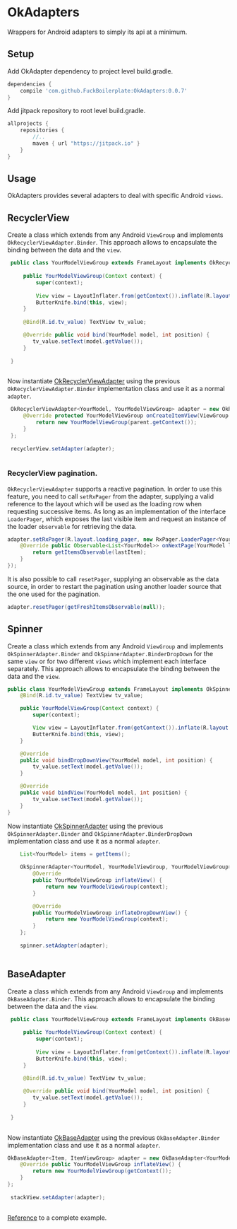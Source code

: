 # OkAdapters
Wrappers for Android adapters to simply its api at a minimum.   

## Setup
Add OkAdapter dependency to project level build.gradle.

```gradle
dependencies {
    compile 'com.github.FuckBoilerplate:OkAdapters:0.0.7'
}
```

Add jitpack repository to root level build.gradle.

```gradle
allprojects {
    repositories {
        //..
        maven { url "https://jitpack.io" }
    }
}

```

## Usage

OkAdapters provides several adapters to deal with specific Android `views`.

## RecyclerView
Create a class which extends from any Android `ViewGroup` and implements `OkRecyclerViewAdapter.Binder`. This approach allows to encapsulate the binding between the data and the `view`.
 
```java
 public class YourModelViewGroup extends FrameLayout implements OkRecyclerViewAdapter.Binder<YourModel> {
 
     public YourModelViewGroup(Context context) {
         super(context);
 
         View view = LayoutInflater.from(getContext()).inflate(R.layout.your_model_view_group, this, true);
         ButterKnife.bind(this, view);
     }
  
     @Bind(R.id.tv_value) TextView tv_value;

     @Override public void bind(YourModel model, int position) {
        tv_value.setText(model.getValue());
     }
     
 }
 
```
 
Now instantiate [OkRecyclerViewAdapter](https://github.com/FuckBoilerplate/OkAdapters/blob/master/library/src/main/java/library/recycler_view/OkRecyclerViewAdapter.java) using the previous `OkRecyclerViewAdapter.Binder` implementation class and use it as a normal `adapter`.

```java
 OkRecyclerViewAdapter<YourModel, YourModelViewGroup> adapter = new OkRecyclerViewAdapter<YourModel, YourModelViewGroup>() {
     @Override protected YourModelViewGroup onCreateItemView(ViewGroup parent, int viewType) {
         return new YourModelViewGroup(parent.getContext());
     }
 };
 
 recyclerView.setAdapter(adapter);
 
```
  
### RecyclerView pagination.

`OkRecyclerViewAdapter` supports a reactive pagination. In order to use this feature, you need to call `setRxPager` from the adapter, supplying a valid reference to the layout which will be used as the loading row when requesting successive items. As long as an implementation of the interface `LoaderPager`, which exposes the last visible item and request an instance of the loader `observable` for retrieving the data. 

```java
adapter.setRxPager(R.layout.loading_pager, new RxPager.LoaderPager<YourModel>() {
    @Override public Observable<List<YourModel>> onNextPage(YourModel lastItem) {
        return getItemsObservable(lastItem);
    }
});
```

It is also possible to call `resetPager`, supplying an observable as the data source, in order to restart the pagination using another loader source that the one used for the pagination.
  
```java
adapter.resetPager(getFreshItemsObservable(null));
```
  
## Spinner
Create a class which extends from any Android `ViewGroup` and implements `OkSpinnerAdapter.Binder` and `OkSpinnerAdapter.BinderDropDown` for the same `view` or for two different `views` which implement each interface separately. This approach allows to encapsulate the binding between the data and the `view`.
 
```java
public class YourModelViewGroup extends FrameLayout implements OkSpinnerAdapter.Binder<YourModel>, OkSpinnerAdapter.BinderDropDown<YourModel> {
    @Bind(R.id.tv_value) TextView tv_value;

    public YourModelViewGroup(Context context) {
        super(context);

        View view = LayoutInflater.from(getContext()).inflate(R.layout.your_model_view_group, this, true);
        ButterKnife.bind(this, view);
    }

    @Override
    public void bindDropDownView(YourModel model, int position) {
        tv_value.setText(model.getValue());
    }

    @Override
    public void bindView(YourModel model, int position) {
        tv_value.setText(model.getValue());
    }
}  
```
  
  Now instantiate [OkSpinnerAdapter](https://github.com/FuckBoilerplate/OkAdapters/blob/master/library/src/main/java/library/spinner/OkSpinnerAdapter.java) using the previous `OkSpinnerAdapter.Binder` and `OkSpinnerAdapter.BinderDropDown` implementation class and use it as a normal `adapter`.

```java 
    List<YourModel> items = getItems();
 
    OkSpinnerAdapter<YourModel, YourModelViewGroup, YourModelViewGroup> adapter = new OkSpinnerAdapter<YourModel, YourModelViewGroup, YourModelViewGroup>(context, items) {
        @Override
        public YourModelViewGroup inflateView() {
            return new YourModelViewGroup(context);
        }

        @Override
        public YourModelViewGroup inflateDropDownView() {
            return new YourModelViewGroup(context);
        }
    };
    
    spinner.setAdapter(adapter);
 
```
  

## BaseAdapter
Create a class which extends from any Android `ViewGroup` and implements `OkBaseAdapter.Binder`. This approach allows to encapsulate the binding between the data and the `view`.
 
```java
 public class YourModelViewGroup extends FrameLayout implements OkBaseAdapter.Binder<YourModel> {
 
     public YourModelViewGroup(Context context) {
         super(context);
 
         View view = LayoutInflater.from(getContext()).inflate(R.layout.your_model_view_group, this, true);
         ButterKnife.bind(this, view);
     }
  
     @Bind(R.id.tv_value) TextView tv_value;

     @Override public void bind(YourModel model, int position) {
        tv_value.setText(model.getValue());
     }
     
 }
 
```
 
Now instantiate [OkBaseAdapter](https://github.com/FuckBoilerplate/OkAdapters/blob/master/library/src/main/java/library/base_adapter/OkBaseAdapter.java) using the previous `OkBaseAdapter.Binder` implementation class and use it as a normal `adapter`.

```java
OkBaseAdapter<Item, ItemViewGroup> adapter = new OkBaseAdapter<YourModel, YourModelViewGroup>() {
    @Override public YourModelViewGroup inflateView() {
        return new YourModelViewGroup(getContext());
    }
};
        
 stackView.setAdapter(adapter);
 
```
  
  
[Reference](https://github.com/FuckBoilerplate/OkAdapters/tree/master/app/src/main/java/app/stack_view) to a complete example.  
